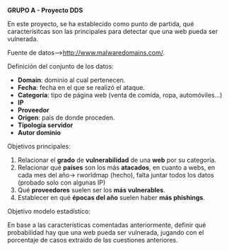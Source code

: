 **GRUPO A - Proyecto DDS**
 
En este proyecto, se ha establecido como punto de partida, qué caracterísitcas son las principales para detectar que una web pueda ser vulnerada.
 
Fuente de datos-->http://www.malwaredomains.com/.
 
Definición del conjunto de los datos:
 
- **Domain**: dominio al cual pertenecen. 
- **Fecha**: fecha en el que se realizó el ataque.
- **Categoría**: tipo de página web (venta de comida, ropa, automóviles...) 
- **IP**
- **Proveedor**
- **Origen**: país de donde proceden.
- **Tipología servidor**
- **Autor dominio**
 
Objetivos principales: 
 
1. Relacionar el **grado** de **vulnerabilidad** de una **web** por su categoría. 
2. Relacionar qué **países** son los más **atacados**, en cuanto a webs, en cada mes del año-> rworldmap (hecho), falta juntar todos los datos (probado solo con algunas IP)
3. Qué **proveedores** suelen ser los **más vulnerables**. 
4. Establecer en qué **épocas del año** suelen haber **más phishings**.
 
Objetivo modelo estadístico: 
 
En base a las características comentadas anteriormente, definir qué probabilidad hay que una web pueda ser vulnerada, jugando con el porcentaje de casos extraido de las cuestiones anteriores. 
 
